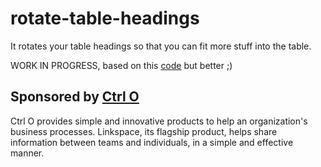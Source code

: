 # rotate-table-headings
It rotates your table headings so that you can fit more stuff into the table.


WORK IN PROGRESS, based on this [code](https://codepen.io/mkoryak/pen/yLNVQVE) but better ;)


## Sponsored by [Ctrl O](https://ctrlo.com)

Ctrl O provides simple and innovative products to help an organization's business processes.
Linkspace, its flagship product, helps share information between teams and individuals, in a simple and effective manner.
